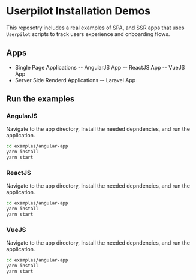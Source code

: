 # Userpilot Installation Demos

This reposotry includes a real examples of SPA, and SSR apps that uses `Userpilot` scripts to track users experience and onboarding flows.

## Apps
- Single Page Applications
-- AngularJS App
-- ReactJS App
-- VueJS App
- Server Side Renderd Applications
-- Laravel App

## Run the examples

### AngularJS
Navigate to the app directory, Install the needed depndencies, and run the application.
```sh
cd examples/angular-app
yarn install
yarn start
```

### ReactJS
Navigate to the app directory, Install the needed depndencies, and run the application.
```sh
cd examples/angular-app
yarn install
yarn start
```

### VueJS
Navigate to the app directory, Install the needed depndencies, and run the application.
```sh
cd examples/angular-app
yarn install
yarn start
```